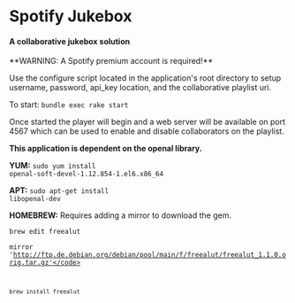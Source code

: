 <h1>Spotify Jukebox</h1>
<h4>A collaborative jukebox solution</h4>
**WARNING: A Spotify premium account is required!**

Use the configure script located in the application's root directory to setup username, password, api_key location, and the collaborative playlist uri.

To start: <code>bundle exec rake start</code>

Once started the player will begin and a web server will be available on port 4567 which can be used to enable and disable collaborators on the playlist.


**This application is dependent on the openal library.**

**YUM:**
<code>sudo yum install openal-soft-devel-1.12.854-1.el6.x86_64</code>

**APT:**
<code>sudo apt-get install libopenal-dev</code>

**HOMEBREW:** Requires adding a mirror to download the gem.

<code>brew edit freealut</code>

<code>mirror 'http://ftp.de.debian.org/debian/pool/main/f/freealut/freealut_1.1.0.orig.tar.gz'</code>

<code>brew install freealut</code>
